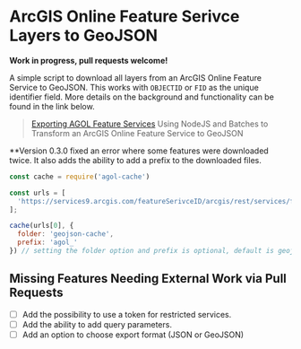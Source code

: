 # ArcGIS Online Feature Serivce Layers to GeoJSON

**Work in progress, pull requests welcome!**

A simple script to download all layers from an ArcGIS Online Feature Service to GeoJSON. This works with ``OBJECTID`` or ``FID`` as the unique identifier field. More details on the background and functionality can be found in the link below.

> [Exporting AGOL Feature Services](https://www.getbounds.com/blog/exporting-agol-feature-services/)
Using NodeJS and Batches to Transform an ArcGIS Online Feature Service to GeoJSON

**Version 0.3.0 fixed an error where some features were downloaded twice. It also adds the ability to add a prefix to the downloaded files.

```JavaScript
const cache = require('agol-cache')

const urls = [
  'https://services9.arcgis.com/featureSerivceID/arcgis/rest/services/featureServiceName/FeatureServer/'
];

cache(urls[0], {
  folder: 'geojson-cache',
  prefix: 'agol_'
}) // setting the folder option and prefix is optional, default is geojson-cache in the root folder
```

## Missing Features Needing External Work via Pull Requests

- [ ] Add the possibility to use a token for restricted services.
- [ ] Add the ability to add query parameters.
- [ ] Add an option to choose export format (JSON or GeoJSON)
